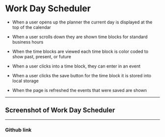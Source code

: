 # Work Day Scheduler

* When a user opens up the planner the current day is displayed at the top of the calendar

* When a user scrolls down they are shown time blocks for standard business hours

* When the time blocks are viewed each time block is color coded to show past, present, or future

* When a user clicks into a time block, they can enter in an event

* When a user clicks the save button for the time block it is stored into local storage

* When the page is refreshed the events that were saved are shown
---

## Screenshot of Work Day Scheduler


---

### Github link